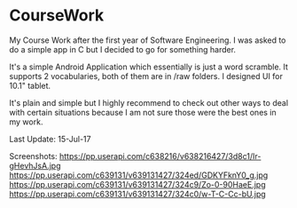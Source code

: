 # CourseWork

My Course Work after the first year of Software Engineering. I was asked to do a simple app in C but I decided to go for something harder.

It's a simple Android Application which essentially is just a word scramble.
It supports 2 vocabularies, both of them are in /raw folders.
I designed UI for 10.1" tablet.

It's plain and simple but I highly recommend to check out other ways to deal with certain situations because 
I am not sure those were the best ones in my work.

Last Update: 15-Jul-17

Screenshots:
https://pp.userapi.com/c638216/v638216427/3d8c1/Ir-gHevhJsA.jpg
https://pp.userapi.com/c639131/v639131427/324ed/GDKYFknY0_g.jpg
https://pp.userapi.com/c639131/v639131427/324c9/Zo-0-90HaeE.jpg
https://pp.userapi.com/c639131/v639131427/324c0/w-T-C-Cc-bU.jpg
